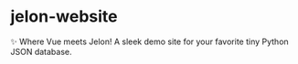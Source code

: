 # jelon-website
✨ Where Vue meets Jelon! A sleek demo site for your favorite tiny Python JSON database.
